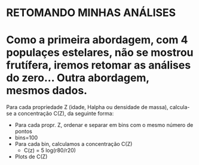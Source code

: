 # RETOMANDO MINHAS ANÁLISES 
Como a primeira abordagem, com 4 populaçes estelares, não se mostrou frutífera, iremos retomar as análises do zero... 
Outra abordagem, mesmos dados.
==================================================================================================================

Para cada propriedade Z (idade, Halpha ou densidade de massa), calcula-se a concentração C(Z), da seguinte forma:
* Para cada propr. Z, ordenar e separar em bins com o mesmo número de pontos
* bins=100
* Para cada bin, calculamos a concentração C(Z)
    * C(z) = 5 log(r80/r20)
* Plots de C(Z)

